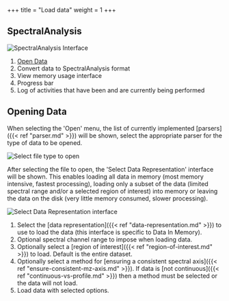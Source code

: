 +++
title = "Load data"
weight = 1
+++

## SpectralAnalysis

![SpectralAnalysis Interface](https://i.imgur.com/a5lLeVM.png)

1. [Open Data](#openData)
2. Convert data to SpectralAnalysis format
3. View memory usage interface
4. Progress bar
5. Log of activities that have been and are currently being performed

<a name="openData"/>

## Opening Data
When selecting the 'Open' menu, the list of currently implemented [parsers]({{< ref "parser.md" >}}) will be shown, select the appropriate parser for the type of data to be opened.

![Select file type to open](https://i.imgur.com/uIHUqOG.png)

After selecting the file to open, the 'Select Data Representation' interface will be shown. This enables loading all data in memory (most memory intensive, fastest processing), loading only a subset of the data (limited spectral range and/or a selected region of interest) into memory or leaving the data on the disk (very little memory consumed, slower processing).

![Select Data Representation interface](https://i.imgur.com/VZgBeXm.png)

1. Select the [data representation]({{< ref "data-representation.md" >}}) to use to load the data (this interface is specific to Data In Memory).
2. Optional spectral channel range to impose when loading data.
3. Optionally select a [region of interest]({{< ref "region-of-interest.md" >}}) to load. Default is the entire dataset.
4. Optionally select a method for [ensuring a consistent spectral axis]({{< ref "ensure-consistent-mz-axis.md" >}}). If data is [not continuous]({{< ref "continuous-vs-profile.md" >}}) then a method must be selected or the data will not load.
5. Load data with selected options.

